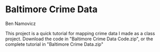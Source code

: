 # Baltimore Crime Data
Ben Namovicz

This project is a quick tutorial for mapping crime data I made as a class project. Download the code in "Baltimore Crime Data Code.zip", or the complete tutorial in "Baltimore Crime Data.zip"
